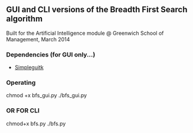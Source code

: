 ## GUI and CLI versions of the Breadth First Search algorithm
Built for the Artificial Intelligence module @ Greenwich School of Management, March 2014

### Dependencies (for GUI only...)
- [Simpleguitk](https://github.com/dholm/simpleguitk)


### Operating
chmod +x bfs_gui.py
./bfs_gui.py

### OR FOR CLI
chmod+x bfs.py
./bfs.py